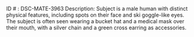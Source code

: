 ID # : DSC-MATE-3963
Description: Subject is a male human with distinct physical features, including spots on their face and ski goggle-like eyes. The subject is often seen wearing a bucket hat and a medical mask over their mouth, with a silver chain and a green cross earring as accessories.